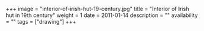 +++
image = "interior-of-irish-hut-19-century.jpg"
title = "Interior of Irish hut in 19th century"
weight = 1
date = 2011-01-14
description = ""
availability = ""
tags = ["drawing"]
+++
